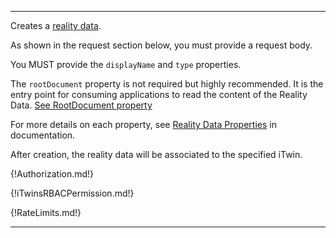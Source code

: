 ---

Creates a [reality data](https://www.itwinjs.org/learning/glossary/#realitydata).

As shown in the request section below, you must provide a request body.

You MUST provide the `displayName` and `type` properties.

The `rootDocument` property is not required but highly recommended. It is the entry point for consuming applications to read the content of the Reality Data. [See RootDocument property](https://developer.bentley.com/apis/reality-management/rm-rd-details/#root-document)

For more details on each property, see [Reality Data Properties](https://developer.bentley.com/apis/reality-management/rm-rd-details/) in documentation.

After creation, the reality data will be associated to the specified iTwin.

{!Authorization.md!}

{!iTwinsRBACPermission.md!}

{!RateLimits.md!}

---